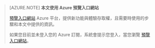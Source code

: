 
> [AZURE.NOTE] **本文使用 Azure 預覽入口網站**
> 
>  [預覽入口網站](https://portal.azure.com/) Azure 平台，提供新功能與體驗存取權，且需要時使用的步驟和本文中提供的資訊。
> 
> 如果您目前並未登入您的 Azure 訂閱，系統會提示您登入，當您瀏覽 [預覽入口網站](https://portal.azure.com/)。



